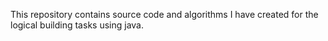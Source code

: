 This repository contains source code and algorithms I have created for the logical building tasks using java.
